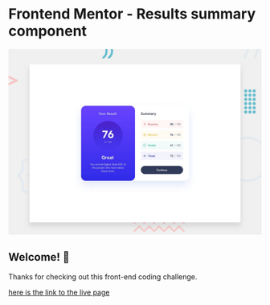 # Frontend Mentor - Results summary component

![Design preview for the Results summary component coding challenge](./design/desktop-preview.jpg)

## Welcome! 👋

Thanks for checking out this front-end coding challenge.

<a href="https://elidawg.github.io/results-summary-component-main/"> here is the link to the live page